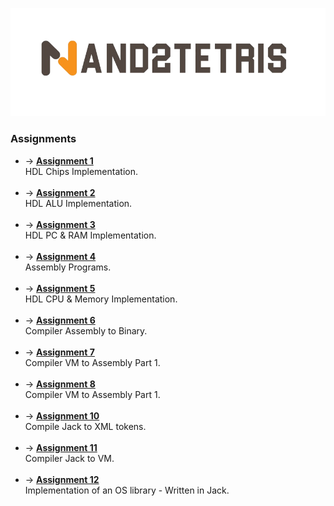 <p align="center">
  <a href="https://shnaton.huji.ac.il/index.php/NewSyl/67925/2/2022/">
    <img src="https://github.com/neriabd/neriabd/blob/main/logos/Nand2Tetris.png" alt="Nand Icon">
  </a>
</p>

### Assignments  
-  → [**Assignment 1**](https://github.com/neriabd/Nand2Tetris/tree/main/project1)
<br> HDL Chips Implementation.
<br><br>
-  → [**Assignment 2**](https://github.com/neriabd/Nand2Tetris/tree/main/project2)
<br> HDL ALU Implementation.
<br><br>
-  → [**Assignment 3**](https://github.com/neriabd/Nand2Tetris/tree/main/project3)
<br> HDL PC & RAM Implementation.
<br><br>
-  → [**Assignment 4**](https://github.com/neriabd/Nand2Tetris/tree/main/project4)
<br> Assembly Programs.
<br><br>
-  → [**Assignment 5**](https://github.com/neriabd/Nand2Tetris/tree/main/project5)
<br> HDL CPU & Memory Implementation.
<br><br>
-  → [**Assignment 6**](https://github.com/neriabd/Nand2Tetris/tree/main/project6)
<br> Compiler Assembly to Binary.
<br><br>
-  → [**Assignment 7**](https://github.com/neriabd/Nand2Tetris/tree/main/project7)
<br> Compiler VM to Assembly Part 1.
<br><br>
-  → [**Assignment 8**](https://github.com/neriabd/Nand2Tetris/tree/main/project8)
<br> Compiler VM to Assembly Part 1.
<br><br>
-  → [**Assignment 10**](https://github.com/neriabd/Nand2Tetris/tree/main/project10)
<br> Compile Jack to XML tokens.
<br><br>
-  → [**Assignment 11**](https://github.com/neriabd/Nand2Tetris/tree/main/project11)
<br> Compiler Jack to VM.
<br><br>
-  → [**Assignment 12**](https://github.com/neriabd/Nand2Tetris/tree/main/project12)
<br> Implementation of an OS library - Written in Jack.
<br><br> 
